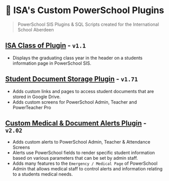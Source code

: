 <h1 align="center">🎒 ISA's Custom PowerSchool Plugins</h1> 

> PowerSchool SIS Plugins & SQL Scripts created for the International School Aberdeen 

## [ISA Class of Plugin](https://github.com/InternationalSchoolAberdeen/ISAPowerSchoolPlugins/tree/main/ISA%20PS%20Plugins/ISA%20Class%20of%20Plugin) - `v1.1`
* Displays the graduating class year in the header on a students information page in PowerSchool SIS.


## [Student Document Storage Plugin](https://github.com/InternationalSchoolAberdeen/ISAPowerSchoolPlugins/tree/main/ISA%20PS%20Plugins/ISA%20SDS%20Plugin) - `v1.71`
* Adds custom links and pages to access student documents that are stored in Google Drive. 
* Adds custom screens for PowerSchool Admin, Teacher and PowerTeacher Pro


## [Custom Medical & Document Alerts Plugin](https://github.com/InternationalSchoolAberdeen/ISAPowerSchoolPlugins/tree/main/ISA%20PS%20Plugins/ISA%20Alerts%20Plugin) - `v2.02`
* Adds custom alerts to PowerSchool Admin, Teacher & Attendance Screens
* Alerts use PowerSchool fields to render specific student information based on various parameters that can be set by admin staff.
* Adds many features to the `Emergency / Medical Page` of PowerSchool Admin that allows medical staff to control alerts and information relating to a students medical needs. 
